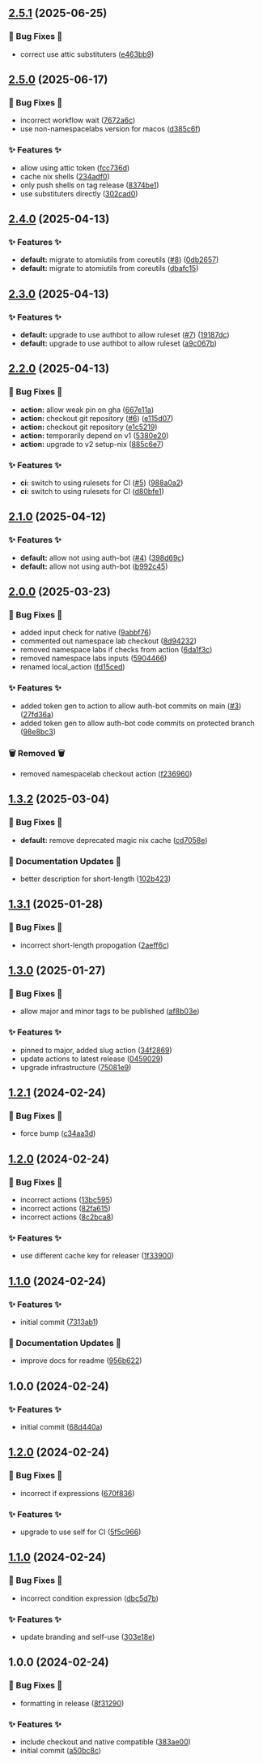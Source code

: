 ## [2.5.1](https://github.com/AtomiCloud/actions.setup-nix/compare/v2.5.0...v2.5.1) (2025-06-25)


### 🐛 Bug Fixes 🐛

* correct use attic substituters ([e463bb9](https://github.com/AtomiCloud/actions.setup-nix/commit/e463bb965bcbfb94205ea0b661719c1da265ef12))

## [2.5.0](https://github.com/AtomiCloud/actions.setup-nix/compare/v2.4.0...v2.5.0) (2025-06-17)


### 🐛 Bug Fixes 🐛

* incorrect workflow wait ([7672a6c](https://github.com/AtomiCloud/actions.setup-nix/commit/7672a6ca29b917ef294f2434ed746f829b5b0d62))
* use non-namespacelabs version for macos ([d385c6f](https://github.com/AtomiCloud/actions.setup-nix/commit/d385c6ffa32da3a74789846d41c29fc04e47eab0))


### ✨ Features ✨

* allow using attic token ([fcc736d](https://github.com/AtomiCloud/actions.setup-nix/commit/fcc736d415125566270b3a931c4c45d9e91c3376))
* cache nix shells ([234adf0](https://github.com/AtomiCloud/actions.setup-nix/commit/234adf03dd94efc61b403a3a97fb11767459c249))
* only push shells on tag release ([8374be1](https://github.com/AtomiCloud/actions.setup-nix/commit/8374be17d8511dabaf8d9bc08b716412786beba3))
* use substituters directly ([302cad0](https://github.com/AtomiCloud/actions.setup-nix/commit/302cad08064faffecfb90783e6fe5db99ea279b3))

## [2.4.0](https://github.com/AtomiCloud/actions.setup-nix/compare/v2.3.0...v2.4.0) (2025-04-13)


### ✨ Features ✨

* **default:** migrate to atomiutils from coreutils ([#8](https://github.com/AtomiCloud/actions.setup-nix/issues/8)) ([0db2657](https://github.com/AtomiCloud/actions.setup-nix/commit/0db26573bc3e3c49c7f51404092402a290c46f38))
* **default:** migrate to atomiutils from coreutils ([dbafc15](https://github.com/AtomiCloud/actions.setup-nix/commit/dbafc159799110d1b9a41499f4cecbd07c1656e9))

## [2.3.0](https://github.com/AtomiCloud/actions.setup-nix/compare/v2.2.0...v2.3.0) (2025-04-13)


### ✨ Features ✨

* **default:** upgrade to use authbot to allow ruleset ([#7](https://github.com/AtomiCloud/actions.setup-nix/issues/7)) ([19187dc](https://github.com/AtomiCloud/actions.setup-nix/commit/19187dc843fa38f9c97b4149b4105101c11c304c))
* **default:** upgrade to use authbot to allow ruleset ([a9c067b](https://github.com/AtomiCloud/actions.setup-nix/commit/a9c067b81a06d7d0fa52bbe943cbe53e99a44643))

## [2.2.0](https://github.com/AtomiCloud/actions.setup-nix/compare/v2.1.0...v2.2.0) (2025-04-13)


### 🐛 Bug Fixes 🐛

* **action:** allow weak pin on gha ([667e11a](https://github.com/AtomiCloud/actions.setup-nix/commit/667e11a9dbbf861346753246b523eccd3157a6cc))
* **action:** checkout git repository ([#6](https://github.com/AtomiCloud/actions.setup-nix/issues/6)) ([e115d07](https://github.com/AtomiCloud/actions.setup-nix/commit/e115d079e2bff6e3330f68397da40b871f2c5123))
* **action:** checkout git repository ([e1c5219](https://github.com/AtomiCloud/actions.setup-nix/commit/e1c5219a655aefd94ccebac23bf91589c10666f0))
* **action:** temporarily depend on v1 ([5380e20](https://github.com/AtomiCloud/actions.setup-nix/commit/5380e201d5b4ea745f77d1f896386fa9683048e6))
* **action:** upgrade to v2 setup-nix ([885c6e7](https://github.com/AtomiCloud/actions.setup-nix/commit/885c6e78e182f4a11e9d6e298fa08c1f0b571916))


### ✨ Features ✨

* **ci:** switch to using rulesets for CI ([#5](https://github.com/AtomiCloud/actions.setup-nix/issues/5)) ([988a0a2](https://github.com/AtomiCloud/actions.setup-nix/commit/988a0a2291e19b8c921b5cd1922480945540b6ae))
* **ci:** switch to using rulesets for CI ([d80bfe1](https://github.com/AtomiCloud/actions.setup-nix/commit/d80bfe1e2628ce968c882ec4a1a1cc9c7bc122d6))

## [2.1.0](https://github.com/AtomiCloud/actions.setup-nix/compare/v2.0.0...v2.1.0) (2025-04-12)


### ✨ Features ✨

* **default:** allow not using auth-bot ([#4](https://github.com/AtomiCloud/actions.setup-nix/issues/4)) ([398d69c](https://github.com/AtomiCloud/actions.setup-nix/commit/398d69c95fae7cd8b2cfb23afe89a9d1538ce096))
* **default:** allow not using auth-bot ([b992c45](https://github.com/AtomiCloud/actions.setup-nix/commit/b992c455aa51a9bdede24ed47bcb1cc6c49aa448))

## [2.0.0](https://github.com/AtomiCloud/actions.setup-nix/compare/v1.3.2...v2.0.0) (2025-03-23)


### 🐛 Bug Fixes 🐛

* added input check for native ([9abbf76](https://github.com/AtomiCloud/actions.setup-nix/commit/9abbf769c5b22e00042c01ca07c278cc7e678a60))
* commented out namespace lab checkout ([8d94232](https://github.com/AtomiCloud/actions.setup-nix/commit/8d942329450bd5fc10cdc7e578f9da74491e4ed4))
* removed namespace labs if checks from action ([6da1f3c](https://github.com/AtomiCloud/actions.setup-nix/commit/6da1f3cce31fca46800cf073d4c8421c8018e948))
* removed namespace labs inputs ([5904466](https://github.com/AtomiCloud/actions.setup-nix/commit/5904466b1f170d038535c2734e5ad3c6dac47d6c))
* renamed local_action ([fd15ced](https://github.com/AtomiCloud/actions.setup-nix/commit/fd15cedce2a0cd87bb7d5ce5e1ed71834816eb93))


### ✨ Features ✨

* added token gen to action to allow auth-bot commits on main ([#3](https://github.com/AtomiCloud/actions.setup-nix/issues/3)) ([27fd36a](https://github.com/AtomiCloud/actions.setup-nix/commit/27fd36af082d42ad46347a067ba1ad4e04e82485))
* added token gen to allow auth-bot code commits on protected branch ([98e8bc3](https://github.com/AtomiCloud/actions.setup-nix/commit/98e8bc3cdd4fd7d522a34a9de0f8576cc90d44db))


### 🗑️ Removed 🗑

* removed namespacelab checkout action ([f236960](https://github.com/AtomiCloud/actions.setup-nix/commit/f236960ff3cd4d8b21abc7fbd1677883a587b619))

## [1.3.2](https://github.com/AtomiCloud/actions.setup-nix/compare/v1.3.1...v1.3.2) (2025-03-04)


### 🐛 Bug Fixes 🐛

* **default:** remove deprecated magic nix cache ([cd7058e](https://github.com/AtomiCloud/actions.setup-nix/commit/cd7058e2971277e90918e43c80383fbbac72c64c))


### 📝 Documentation Updates 📝

* better description for short-length ([102b423](https://github.com/AtomiCloud/actions.setup-nix/commit/102b42370190aa1038486ca795c09a017b87e488))

## [1.3.1](https://github.com/AtomiCloud/actions.setup-nix/compare/v1.3.0...v1.3.1) (2025-01-28)


### 🐛 Bug Fixes 🐛

* incorrect short-length propogation ([2aeff6c](https://github.com/AtomiCloud/actions.setup-nix/commit/2aeff6c1b6bfcd5503b3c91e758dcb9428235a43))

## [1.3.0](https://github.com/AtomiCloud/actions.setup-nix/compare/v1.2.1...v1.3.0) (2025-01-27)


### 🐛 Bug Fixes 🐛

* allow major and minor tags to be published ([af8b03e](https://github.com/AtomiCloud/actions.setup-nix/commit/af8b03e9949f45b40251b53c5c58a7ab13e43484))


### ✨ Features ✨

* pinned to major, added slug action ([34f2869](https://github.com/AtomiCloud/actions.setup-nix/commit/34f2869557c42058dc67db0bce3bd92ff0ef9dd3))
* update actions to latest release ([0459029](https://github.com/AtomiCloud/actions.setup-nix/commit/04590295d778d368c8976e34ee25645a46aadfb6))
* upgrade infrastructure ([75081e9](https://github.com/AtomiCloud/actions.setup-nix/commit/75081e9ac73fa887007e0b1a48986dcb0e633b22))

## [1.2.1](https://github.com/AtomiCloud/actions.setup-nix/compare/v1.2.0...v1.2.1) (2024-02-24)


### 🐛 Bug Fixes 🐛

* force bump ([c34aa3d](https://github.com/AtomiCloud/actions.setup-nix/commit/c34aa3da3e39bf08b909577b68a06ac294f8e5d5))

## [1.2.0](https://github.com/AtomiCloud/actions.setup-nix/compare/v1.1.0...v1.2.0) (2024-02-24)


### 🐛 Bug Fixes 🐛

* incorrect actions ([13bc595](https://github.com/AtomiCloud/actions.setup-nix/commit/13bc5957056a78d3529c3558e5add5a9c9d654da))
* incorrect actions ([82fa615](https://github.com/AtomiCloud/actions.setup-nix/commit/82fa6158e112bbbfd85ae7e073f217adc14cb3da))
* incorrect actions ([8c2bca8](https://github.com/AtomiCloud/actions.setup-nix/commit/8c2bca8a8dbbad7255cdf1e119a8c4da1b64728e))


### ✨ Features ✨

* use different cache key for releaser ([1f33900](https://github.com/AtomiCloud/actions.setup-nix/commit/1f33900f4e7d7e836d6cbef206653df476d23725))

## [1.1.0](https://github.com/AtomiCloud/action.setup-nix/compare/v1.0.0...v1.1.0) (2024-02-24)


### ✨ Features ✨

* initial commit ([7313ab1](https://github.com/AtomiCloud/action.setup-nix/commit/7313ab18bc62ebd1e86080afbcfbc0e5238f9c03))


### 📝 Documentation Updates 📝

* improve docs for readme ([956b622](https://github.com/AtomiCloud/action.setup-nix/commit/956b622d96e77e77e1d05e1568bd9395ae7efb2a))

## 1.0.0 (2024-02-24)


### ✨ Features ✨

* initial commit ([68d440a](https://github.com/AtomiCloud/action.setup-nix/commit/68d440a15f147cd4fbe13be5a60cdd0ec3b1c93d))

## [1.2.0](https://github.com/AtomiCloud/atomici-ns-action/compare/v1.1.0...v1.2.0) (2024-02-24)


### 🐛 Bug Fixes 🐛

* incorrect if expressions ([670f836](https://github.com/AtomiCloud/atomici-ns-action/commit/670f836669bda1df9e7383b9a559c854a6723bf6))


### ✨ Features ✨

* upgrade to use self for CI ([5f5c966](https://github.com/AtomiCloud/atomici-ns-action/commit/5f5c9669a7bbf3a9eb6bb489d5c30afb60d24627))

## [1.1.0](https://github.com/AtomiCloud/atomici-ns-action/compare/v1.0.0...v1.1.0) (2024-02-24)


### 🐛 Bug Fixes 🐛

* incorrect condition expression ([dbc5d7b](https://github.com/AtomiCloud/atomici-ns-action/commit/dbc5d7b88a7b1363f519604e435d979b3a6decd0))


### ✨ Features ✨

* update branding and self-use ([303e18e](https://github.com/AtomiCloud/atomici-ns-action/commit/303e18ee75b43bd0867a9cd392dbc6d25b475caf))

## 1.0.0 (2024-02-24)


### 🐛 Bug Fixes 🐛

* formatting in release ([8f31290](https://github.com/AtomiCloud/atomici-ns-action/commit/8f31290e2579ec21f630f49bf676c59c74626f8b))


### ✨ Features ✨

* include checkout and native compatible ([383ae00](https://github.com/AtomiCloud/atomici-ns-action/commit/383ae00d1b7367b27ddfbfae4680f20e3d12d773))
* initial commit ([a50bc8c](https://github.com/AtomiCloud/atomici-ns-action/commit/a50bc8c06c80abbafe19c5141bc6545c6200c166))
